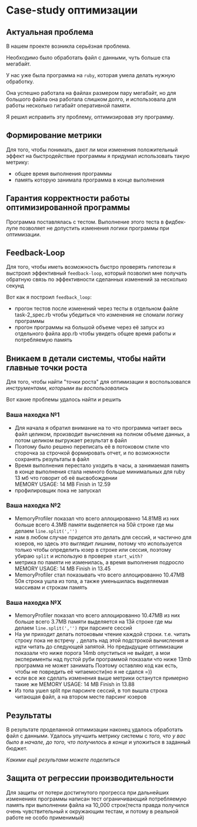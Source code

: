 # Case-study оптимизации

## Актуальная проблема
В нашем проекте возникла серьёзная проблема.

Необходимо было обработать файл с данными, чуть больше ста мегабайт.

У нас уже была программа на `ruby`, которая умела делать нужную обработку.

Она успешно работала на файлах размером пару мегабайт, но для большого файла она работала слишком долго, и использовала для работы несколько гигабайт оперативной памяти.

Я решил исправить эту проблему, оптимизировав эту программу.

## Формирование метрики
Для того, чтобы понимать, дают ли мои изменения положительный эффект на быстродействие программы я придумал использовать такую метрику:
* общее время выполнения программы
* память которую занимала программа в конце выполнения 


## Гарантия корректности работы оптимизированной программы
Программа поставлялась с тестом. Выполнение этого теста в фидбек-лупе позволяет не допустить изменения логики программы при оптимизации.

## Feedback-Loop
Для того, чтобы иметь возможность быстро проверять гипотезы я выстроил эффективный `feedback-loop`, который позволил мне получать обратную связь по эффективности сделанных изменений за несколько секунд

Вот как я построил `feedback_loop`: 
- прогон тестов после изменений через тесты в отдельном файле task-2_spec.rb чтобы убедиться что изменения не сломали логику программы
- прогон программы на большой объеме через её запуск из отдельного файла app.rb чтобы увидеть общее время работы и потребляемую память

## Вникаем в детали системы, чтобы найти главные точки роста
Для того, чтобы найти "точки роста" для оптимизации я воспользовался *инструментами, которыми вы воспользовались*

Вот какие проблемы удалось найти и решить

### Ваша находка №1
- Для начала я обратил внимание на то что программа читает весь файл целиком, производит вычисления на полном объеме данных, а потом целиком выгружает результат в файл 
- Поэтому было решено переписать её в потоковом стиле что сторочка за строчкой формировать отчет, и по возможности сохранять результаты в файл 
- Время выполнения перестало уходить в часы, а занимаемая память в конце выполнения стала немного больше минимальных для ruby 13 мб  что говорит об её высвобождении  
  MEMORY USAGE: 14 MB
  Finish in 12.59
- профилировщик пока не запускал

### Ваша находка №2
- MemoryProfiler показал что всего аллоцированно 14.81MB из них больше всего 4.3MB памяти выделяется  на 50й строке где мы делаем `line.split(','')` 
- нам в любом случае придется это делать для сессий, и частично для юзеров, но здесь это выглядит лишним, потому что используется только чтобы определить юзер в строке или сессия, поэтому убираю `split`  и использую в проверке `start_with?`
- метрика по памяти не изменилась, а время выполнения подросло 
  MEMORY USAGE: 14 MB
  Finish in 13.45
- MemoryProfiler стал показывать что всего аллоцированно 10.47MB  50я строка ушла из топа, а также уменьшилась выделяемая массивам и строкам память

### Ваша находка №X
- MemoryProfiler показал что всего аллоцированно 10.47MB из них больше всего 3.7MB памяти выделяется  на 13й строке где мы делаем `line.split(','')` при парсинге сессий
- На ум приходит делать потоковым чтение каждой строки. т.е. читать строку пока не встречу `,` делать над этой подстрокой вычисления и идти читать до следующей запятой.
  Но предыдущие оптимизации показали что ниже порога 14mb опуститься не выйдет, а мои эксперименты над пустой руби программой показали что ниже 13mb программа не может занимать
  Поэтому оставляю код как есть, чтобы не повредить её читаемости(но я не сдался =))
- если все же сделать изменения выше метрики останутся примерно такие же
  MEMORY USAGE: 14 MB
  Finish in 13.88
- Из топа ушел split при парсинге сессий, в топ вышла строка читающая файл, а на втором месте парсинг юзеров

## Результаты
В результате проделанной оптимизации наконец удалось обработать файл с данными.
Удалось улучшить метрику системы с *того, что у вас было в начале, до того, что получилось в конце* и уложиться в заданный бюджет.

*Какими ещё результами можете поделиться*

## Защита от регрессии производительности
Для защиты от потери достигнутого прогресса при дальнейших изменениях программы написан тест ограничивающий потребляемую память при выполнении файла на 10_000 строк(теста правда получился очень чувствительный к окружающим тестам, и потому в реальной работе не особо применимый)
